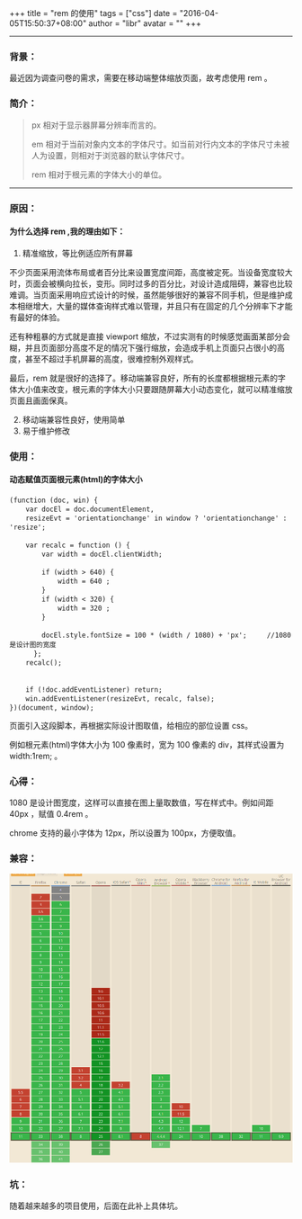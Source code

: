 +++
title = "rem 的使用"
tags = ["css"]
date = "2016-04-05T15:50:37+08:00"
author = "libr"
avatar = ""
+++

------
###  背景：

<p>最近因为调查问卷的需求，需要在移动端整体缩放页面，故考虑使用 rem 。</p>

###  简介：

> <p>px 相对于显示器屏幕分辨率而言的。</p>
> <p>em 相对于当前对象内文本的字体尺寸。如当前对行内文本的字体尺寸未被人为设置，则相对于浏览器的默认字体尺寸。</p>
> <p>rem 相对于根元素的字体大小的单位。</p>

<!--more-->

------
###  原因：
####  为什么选择 rem ,我的理由如下：
1. 精准缩放，等比例适应所有屏幕
<p>不少页面采用流体布局或者百分比来设置宽度间距，高度被定死。当设备宽度较大时，页面会被横向拉长，变形。同时过多的百分比，对设计造成阻碍，兼容也比较难调。当页面采用响应式设计的时候，虽然能够很好的兼容不同手机，但是维护成本相继增大，大量的媒体查询样式难以管理，并且只有在固定的几个分辨率下才能有最好的体验。</p>
<p>还有种粗暴的方式就是直接 viewport 缩放，不过实测有的时候感觉画面某部分会糊，并且页面部分高度不足的情况下强行缩放，会造成手机上页面只占很小的高度，甚至不超过手机屏幕的高度，很难控制外观样式。</p>
<p>最后，rem 就是很好的选择了。移动端兼容良好，所有的长度都根据根元素的字体大小值来改变，根元素的字体大小只要跟随屏幕大小动态变化，就可以精准缩放页面且画面保真。</p>

2. 移动端兼容性良好，使用简单
3. 易于维护修改

### 使用：
#### 动态赋值页面根元素(html)的字体大小

	(function (doc, win) {
		var docEl = doc.documentElement,
 		resizeEvt = 'orientationchange' in window ? 'orientationchange' : 'resize';
	
		var recalc = function () {
			var width = docEl.clientWidth;

			if (width > 640) {
				width = 640 ;
			}
			if (width < 320) {
				width = 320 ;
			}

			docEl.style.fontSize = 100 * (width / 1080) + 'px';		//1080 是设计图的宽度	
		  };
		recalc();


		if (!doc.addEventListener) return;
		win.addEventListener(resizeEvt, recalc, false);
	})(document, window);

页面引入这段脚本，再根据实际设计图取值，给相应的部位设置 css。

例如根元素(html)字体大小为 100 像素时，宽为 100 像素的 div，其样式设置为 width:1rem; 。

### 心得：
1080 是设计图宽度，这样可以直接在图上量取数值，写在样式中。例如间距 40px ，赋值 0.4rem 。

chrome 支持的最小字体为 12px，所以设置为 100px，方便取值。

### 兼容：
<img src='rem.jpg' alt="rem 兼容性" />

### 坑：
<p>随着越来越多的项目使用，后面在此补上具体坑。</p>